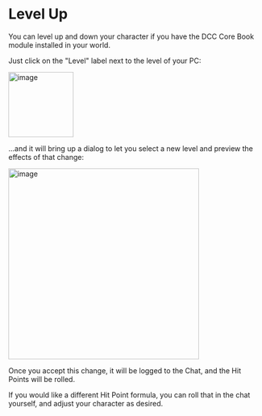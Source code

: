 # Level Up

You can level up and down your character if you have the DCC Core Book module installed in your world.

Just click on the "Level" label next to the level of your PC:

<img width="129" alt="image" src="https://github.com/user-attachments/assets/94e51b54-d294-456c-924b-e75bc829fb8a" />

...and it will bring up a dialog to let you select a new level and preview the effects of that change:

<img width="378" alt="image" src="https://github.com/user-attachments/assets/ce4d5491-06b8-4410-8524-200415a0f655" />

Once you accept this change, it will be logged to the Chat, and the Hit Points will be rolled.

If you would like a different Hit Point formula, you can roll that in the chat yourself, and adjust your character as desired.